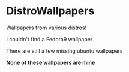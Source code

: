 # DistroWallpapers
Wallpapers from various distros!

I couldn't find a Fedora9 wallpaper

There are still a few missing ubuntu wallpapers

**None of these wallpapers are mine**
